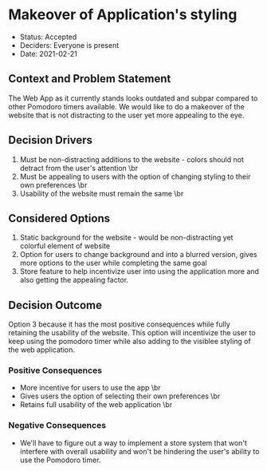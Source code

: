 # Makeover of Application's styling

* Status: Accepted
* Deciders: Everyone is present
* Date: 2021-02-21

## Context and Problem Statement

The Web App as it currently stands looks outdated and subpar compared to other Pomodoro timers available. We would like to
do a makeover of the website that is not distracting to the user yet more appealing to the eye.

## Decision Drivers
1. Must be non-distracting additions to the website - colors should not detract from the user's attention \br
2. Must be appealing to users with the option of changing styling to their own preferences \br
3. Usability of the website must remain the same \br

## Considered Options

1. Static background for the website - would be non-distracting yet colorful element of website
2. Option for users to change background and into a blurred version, gives more options to the user while completing the same goal
3. Store feature to help incentivize user into using the application more and also getting the appealing factor.

## Decision Outcome

Option 3 because it has the most positive consequences while fully retaining the usability of the website. This option will incentivize
the user to keep using the pomodoro timer while also adding to the visiblee styling of the web application.

### Positive Consequences

- More incentive for users to use the app \br
- Gives users the option of selecting their own preferences \br
- Retains full usability of the web application \br

### Negative Consequences

- We'll have to figure out a way to implement a store system that won't interfere with overall usability and won't be hindering
the user's ability to use the Pomodoro timer.